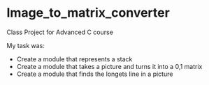 # Image_to_matrix_converter
Class Project for Advanced C course

My task was:
  - Create a module that represents a stack
  - Create a module that takes a picture and turns it into a 0,1 matrix
  - Create a module that finds the longets line in a picture 

